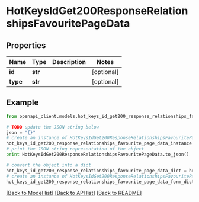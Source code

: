 # HotKeysIdGet200ResponseRelationshipsFavouritePageData


## Properties
Name | Type | Description | Notes
------------ | ------------- | ------------- | -------------
**id** | **str** |  | [optional] 
**type** | **str** |  | [optional] 

## Example

```python
from openapi_client.models.hot_keys_id_get200_response_relationships_favourite_page_data import HotKeysIdGet200ResponseRelationshipsFavouritePageData

# TODO update the JSON string below
json = "{}"
# create an instance of HotKeysIdGet200ResponseRelationshipsFavouritePageData from a JSON string
hot_keys_id_get200_response_relationships_favourite_page_data_instance = HotKeysIdGet200ResponseRelationshipsFavouritePageData.from_json(json)
# print the JSON string representation of the object
print HotKeysIdGet200ResponseRelationshipsFavouritePageData.to_json()

# convert the object into a dict
hot_keys_id_get200_response_relationships_favourite_page_data_dict = hot_keys_id_get200_response_relationships_favourite_page_data_instance.to_dict()
# create an instance of HotKeysIdGet200ResponseRelationshipsFavouritePageData from a dict
hot_keys_id_get200_response_relationships_favourite_page_data_form_dict = hot_keys_id_get200_response_relationships_favourite_page_data.from_dict(hot_keys_id_get200_response_relationships_favourite_page_data_dict)
```
[[Back to Model list]](../README.md#documentation-for-models) [[Back to API list]](../README.md#documentation-for-api-endpoints) [[Back to README]](../README.md)


